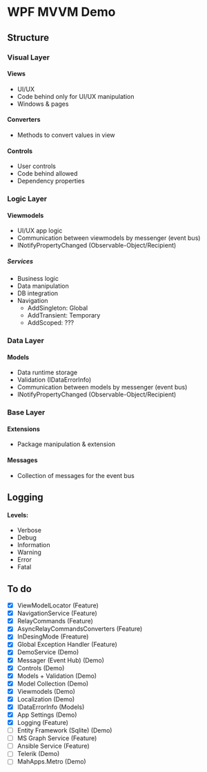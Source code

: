 # WPF MVVM Demo



## Structure

### Visual Layer

#### Views

- UI/UX
- Code behind only for UI/UX manipulation
- Windows & pages

#### Converters

- Methods to convert values in view

#### Controls

- User controls
- Code behind allowed 
- Dependency properties



### Logic Layer

#### Viewmodels

- UI/UX app logic 
- Communication between viewmodels by messenger (event bus)
- INotifyPropertyChanged (Observable-Object/Recipient)

##### Services

- Business logic
- Data manipulation
- DB integration
- Navigation
  - AddSingleton: Global
  - AddTransient: Temporary
  - AddScoped: ???



### Data Layer

#### Models

- Data runtime storage
- Validation (IDataErrorInfo)
- Communication between models by messenger (event bus)
- INotifyPropertyChanged (Observable-Object/Recipient)



### Base Layer

#### Extensions

- Package manipulation & extension

#### Messages

- Collection of messages for the event bus



## Logging

#### Levels:

- Verbose
- Debug
- Information
- Warning
- Error
- Fatal



## To do

- [x] ViewModelLocator (Feature)
- [x] NavigationService (Feature)
- [x] RelayCommands (Feature)
- [x] AsyncRelayCommandsConverters (Feature)
- [x] InDesingMode (Freature)
- [x] Global Exception Handler (Feature)
- [x] DemoService (Demo)
- [x] Messager (Event Hub) (Demo)
- [x] Controls (Demo)
- [x] Models + Validation (Demo)
- [x] Model Collection (Demo)
- [x] Viewmodels (Demo)
- [x] Localization (Demo)
- [x] IDataErrorInfo (Models)
- [x] App Settings (Demo)
- [x] Logging (Feature)
- [ ] Entity Framework (Sqlite) (Demo)
- [ ] MS Graph Service (Feature)
- [ ] Ansible Service (Feature)
- [ ] Telerik (Demo)
- [ ] MahApps.Metro  (Demo)
